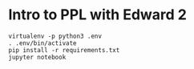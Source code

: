 # Intro to PPL with Edward 2

```
virtualenv -p python3 .env
. .env/bin/activate
pip install -r requirements.txt
jupyter notebook
```
